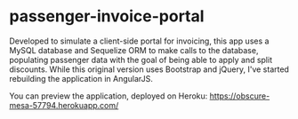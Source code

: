 # passenger-invoice-portal

Developed to simulate a client-side portal for invoicing, this app uses a MySQL database and Sequelize ORM to make calls to the database, populating passenger data with the goal of being able to apply and split discounts. While this original version uses Bootstrap and jQuery, I've started rebuilding the application in AngularJS.

You can preview the application, deployed on Heroku: https://obscure-mesa-57794.herokuapp.com/
